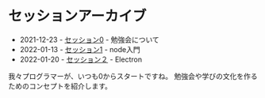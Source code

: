 # セッションアーカイブ

* 2021-12-23 - [セッション0](./sessions/2021-12-23/index.md) - 勉強会について
* 2022-01-13 - [セッション1](./sessions/2022-01-13/index.md) - node入門
* 2022-01-20 - [セッション２](./sessions/2022-01-20/index.md) - Electron

我々プログラマーが、いつも0からスタートですね。
勉強会や学びの文化を作るためのコンセプトを紹介します。